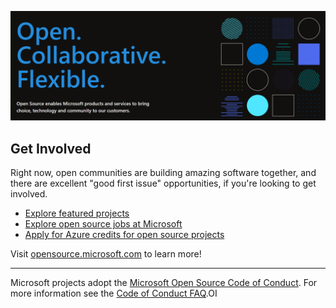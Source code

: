 ![Open Source at Microsoft](https://github.com/microsoft/.github/blob/main/images/open-at-microsoft.png) 

## Get Involved

Right now, open communities are building amazing software together, and there are excellent "good first issue" opportunities, if you're looking to get involved.

* [Explore featured projects](https://opensource.microsoft.com/projects/)
* [Explore open source jobs at Microsoft](https://careers.microsoft.com/us/en/search-results?keywords=open%20source)
* [Apply for Azure credits for open source projects](https://opensource.microsoft.com/azure-credits)

Visit [opensource.microsoft.com](https://opensource.microsoft.com) to learn more!

----

Microsoft projects adopt the [Microsoft Open Source Code of Conduct](https://opensource.microsoft.com/codeofconduct/). For more information see the [Code of Conduct FAQ](https://opensource.microsoft.com/codeofconduct/faq/).OI
